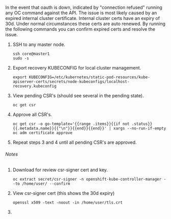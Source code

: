 In the event that oauth is down, indicated by "connection refused" running any OC command against the API. The issue is most likely caused by an expired internal cluster certificate. Internal cluster certs have an expiry of 30d. Under normal circumstances these certs are auto renewed. By running the following commands you can confirm expired certs and resolve the issue.

1. SSH to any master node.
    ```
    ssh core@master1
    sudo -s
    ```
2. Export recovery KUBECONFIG for local cluster management.
    ```
    export KUBECONFIG=/etc/kubernetes/static-pod-resources/kube-apiserver-certs/secrets/node-kubeconfigs/localhost-recovery.kubeconfig
    ```
3. View pending CSR's (should see several in the pending state).
    ```
    oc get csr
    ```
4. Approve all CSR's.
    ```
    oc get csr -o go-template='{{range .items}}{{if not .status}}{{.metadata.name}}{{"\n"}}{{end}}{{end}}' | xargs --no-run-if-empty oc adm certificate approve
    ```
5. Repeat steps 3 and 4 until all pending CSR's are approved.

###### Notes
1. Download for review csr-signer cert and key.
    ```
    oc extract secret/csr-signer -n openshift-kube-controller-manager --to /home/user/ --confirm
    ```
2. View csr-signer cert (this shows the 30d expiry)
    ```
    openssl x509 -text -noout -in /home/user/tls.crt
    ```
3. 
